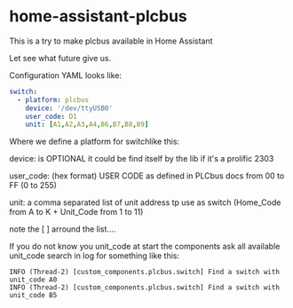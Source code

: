 # home-assistant-plcbus


This is a try to make plcbus available in Home Assistant

Let see what future give us.

Configuration YAML looks like:

```YAML
switch:
  - platform: plcbus
    device: '/dev/ttyUSB0'
    user_code: D1
    unit: [A1,A2,A3,A4,B6,B7,B8,B9]    
```
Where we define a platform for switchlike this:

device: is OPTIONAL it could be find itself by the lib if it's a prolific 2303

user_code: (hex format) USER CODE as defined in PLCbus docs from 00 to FF (0 to 255)

unit: a comma separated list of unit address tp use as switch (Home_Code from A to K + Unit_Code from 1 to 11)

note the [ ] arround the list....

If you do not know you unit_code at start the components ask all available unit_code search in log for something like this:

```
INFO (Thread-2) [custom_components.plcbus.switch] Find a switch with unit_code A0
INFO (Thread-2) [custom_components.plcbus.switch] Find a switch with unit_code B5
```